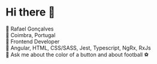 # Hi there 👋

👨 Rafael Gonçalves <br> 📍 Coimbra, Portugal <br> 🔭 Frontend Developer <br> 🌱 Angular, HTML, CSS/SASS, Jest, Typescript, NgRx, RxJs <br> 💬 Ask me about the color of a button and about football ⚽

<!--
**RafaelFaria98/RafaelFaria98** is a ✨ _special_ ✨ repository because its `README.md` (this file) appears on your GitHub profile.

Here are some ideas to get you started:

- 
- 🌱 I’m currently learning ...
- 👯 I’m looking to collaborate on ...
- 🤔 I’m looking for help with ...
- 💬 Ask me about ...
- 📫 How to reach me: ...
- 😄 Pronouns: ...
- ⚡ Fun fact: ...
-->


